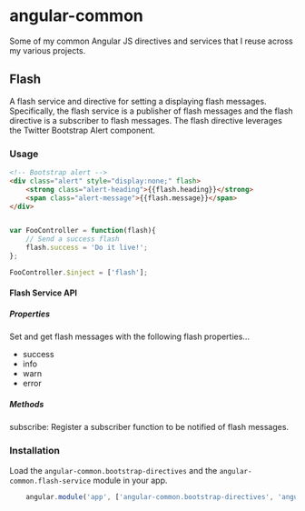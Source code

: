 # angular-common

Some of my common Angular JS directives and services that I reuse across my various projects.

## Flash

A flash service and directive for setting a displaying flash messages.  Specifically, the flash service is a publisher of flash messages and the flash directive is a subscriber to flash messages.  The flash directive leverages the Twitter Bootstrap Alert component.

### Usage

```html
<!-- Bootstrap alert -->
<div class="alert" style="display:none;" flash>
    <strong class="alert-heading">{{flash.heading}}</strong>
    <span class="alert-message">{{flash.message}}</span>
</div>

```

```javascript

var FooController = function(flash){
    // Send a success flash
    flash.success = 'Do it live!';
};

FooController.$inject = ['flash'];

```

#### Flash Service API

##### Properties
Set and get flash messages with the following flash properties...

* success
* info
* warn
* error

##### Methods

subscribe:
    Register a subscriber function to be notified of flash messages.

### Installation

Load the `angular-common.bootstrap-directives` and the `angular-common.flash-service` module in your app.

```javascript
    angular.module('app', ['angular-common.bootstrap-directives', 'angular-common.flash-service']);
```